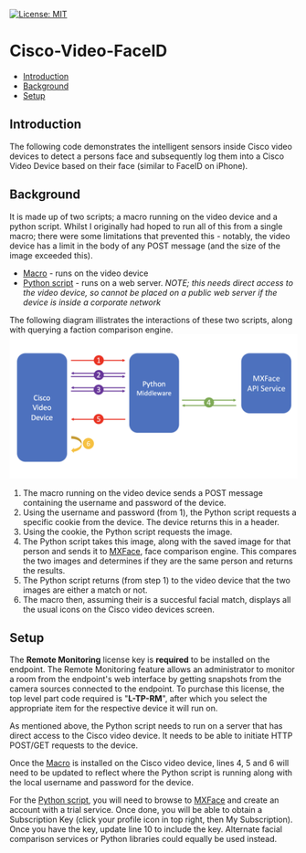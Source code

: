 [![License: MIT](https://img.shields.io/badge/License-MIT-yellow.svg)](https://opensource.org/licenses/MIT)

# Cisco-Video-FaceID

* [Introduction](https://github.com/dhenwood/Cisco-Video-FaceID#introduction)
* [Background](https://github.com/dhenwood/Cisco-Video-FaceID#background)
* [Setup](https://github.com/dhenwood/Cisco-Video-FaceID#setup)

## Introduction
The following code demonstrates the intelligent sensors inside Cisco video devices to detect a persons face and subsequently log them into a Cisco Video Device based on their face (similar to FaceID on iPhone).

## Background
It is made up of two scripts; a macro running on the video device and a python script. Whilst I originally had hoped to run all of this from a single macro; there were some limitations that prevented this - notably, the video device has a limit in the body of any POST message (and the size of the image exceeded this).

* [Macro](https://github.com/dhenwood/Cisco-Video-FaceID/blob/main/faceId.js) - runs on the video device
* [Python script](https://github.com/dhenwood/Cisco-Video-FaceID/blob/main/main.py) - runs on a web server. <i>NOTE; this needs direct access to the video device, so cannot be placed on a public web server if the device is inside a corporate network</i>

The following diagram illistrates the interactions of these two scripts, along with querying a faction comparison engine.
![alt text](https://github.com/dhenwood/Cisco-Video-FaceID/blob/main/FaceIdMessageFlow.png)

1. The macro running on the video device sends a POST message containing the username and password of the device.
2. Using the username and password (from 1), the Python script requests a specific cookie from the device. The device returns this in a header.
3. Using the cookie, the Python script requests the image.
4. The Python script takes this image, along with the saved image for that person and sends it to [MXFace](https://mxface.ai/), face comparison engine. This compares the two images and determines if they are the same person and returns the results.
5. The Python script returns (from step 1) to the video device that the two images are either a match or not.
6. The macro then, assuming their is a succesful facial match, displays all the usual icons on the Cisco video devices screen.

## Setup
The **Remote Monitoring** license key is **required** to be installed on the endpoint. The Remote Monitoring feature allows an administrator to monitor a room from the endpoint's web interface by getting snapshots from the camera sources connected to the endpoint. To purchase this license, the top level part code required is "**L-TP-RM**", after which you select the appropriate item for the respective device it will run on.

As mentioned above, the Python script needs to run on a server that has direct access to the Cisco video device. It needs to be able to initiate HTTP POST/GET requests to the device.

Once the [Macro](https://github.com/dhenwood/Cisco-Video-FaceID/blob/main/faceId.js) is installed on the Cisco video device, lines 4, 5 and 6 will need to be updated to reflect where the Python script is running along with the local username and password for the device.

For the [Python script](https://github.com/dhenwood/Cisco-Video-FaceID/blob/main/main.py), you will need to browse to [MXFace](https://mxface.ai/) and create an account with a trial service. Once done, you will be able to obtain a Subscription Key (click your profile icon in top right, then My Subscription). Once you have the key, update line 10 to include the key. Alternate facial comparison services or Python libraries could equally be used instead.
